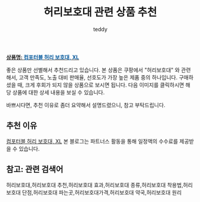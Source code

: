 ﻿---
layout: post
title:  "허리보호대 관련 상품 추천"
author: teddy
categories: [ 가구/인테리어 ]
tags: [허리보호대,허리보호대 추천,허리보호대 효과,허리보호대 종류,허리보호대 착용법,허리보호대 단점,허리보호대 파는곳,허리보호대가격,허리보호대 약국,허리보호대 원리]
image: https://static.coupangcdn.com/image/retail/images/1473604407268683-db318053-d0bb-4a4c-b3a6-058ba98a6d6e.jpg 
description: "쿠팡에서 허리보호대 관련 상품으로 가장 고객 선호도가 높은 제품 중 하나입니다."
---

<a href="https://link.coupang.com/re/AFFSDP?lptag=AF3256674&pageKey=153940858&itemId=443956226&vendorItemId=80757224721&traceid=V0-153-c39e511a4ce1f7d1&requestid=20221224171236537329717"><b>상품명: <font color='#01579B'>컴포터블 허리 보호대, XL</font></b></a>

좋은 상품만 선별해서 추천드리고 있습니다.
본 상품은 쿠팡에서 "허리보호대" 와 관련해서, 고객 만족도, 노출 대비 판매율, 선호도가 가장 높은 제품 중의 하나입니다.
구매하셨을 때, 크게 후회가 되지 않을 상품으로 보시면 됩니다. 
다음 이미지를 클릭하시면 해당 상품에 대한 상세 내용을 보실 수 있습니다.

바쁘시다면, 추천 이유로 좀더 요약해서 설명드렸으니, 참고 부탁드립니다.

## 추천 이유 

<a href="https://link.coupang.com/re/AFFSDP?lptag=AF3256674&pageKey=153940858&itemId=443956226&vendorItemId=80757224721&traceid=V0-153-c39e511a4ce1f7d1&requestid=20221224171236537329717">컴포터블 허리 보호대, XL</a>
본 블로그는 파트너스 활동을 통해 일정액의 수수료를 제공받을 수 있습니다.

## 참고: 관련 검색어    
허리보호대,허리보호대 추천,허리보호대 효과,허리보호대 종류,허리보호대 착용법,허리보호대 단점,허리보호대 파는곳,허리보호대가격,허리보호대 약국,허리보호대 원리